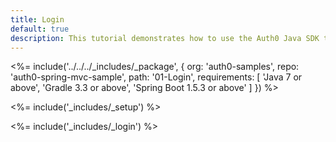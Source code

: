 ```yaml
---
title: Login
default: true
description: This tutorial demonstrates how to use the Auth0 Java SDK to add authentication and authorization to your Java Spring web app
---
```


<%= include('../../../_includes/_package', {
  org: 'auth0-samples',
  repo: 'auth0-spring-mvc-sample',
  path: '01-Login',
  requirements: [
    'Java 7 or above',
    'Gradle 3.3 or above',
    'Spring Boot 1.5.3 or above'
  ]
}) %>

<%= include('_includes/_setup') %>

<%= include('_includes/_login') %>
